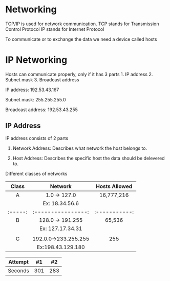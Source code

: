 <h1>Networking</h1>
TCP/IP is used for network communication.
TCP stands for Transmission Control Protocol
IP stands for Internet Protocol

To communicate or to exchange the data we need a device called hosts

<h1>IP Networking</h1>
Hosts can communicate properly, only if it has 3 parts
1. IP address
2. Subnet mask
3. Broadcast address

IP address:
  192.53.43.167

Subnet mask:
  255.255.255.0
  
Broadcast address:
  192.53.43.255
  
<h2>IP Address</h2> 
IP address consists of 2 parts 

1. Network Address: Describes what network the host belongs to.

2. Host Address: Describes the specific host the data should be delevered to.

Different classes of networks

|  Class  |    Network         | Hosts Allowed |
| :-----: | :----------------: | :-----------: |
|    A    | 1.0 -> 127.0       |   16,777,216  |
|         | Ex: 18.34.56.6     |               |
| :-----: | :----------------: | :-----------: |
|    B    |128.0 -> 191.255    |    65,536     |
|         |Ex: 127.17.34.31    |               | 
|         |                    |               |
|    C    |192.0.0->233.255.255|     255       |
|         |  Ex:198.43.129.180 |               |


| Attempt | #1  | #2  |
| :-----: | :-: | :-: |
| Seconds | 301 | 283 |
